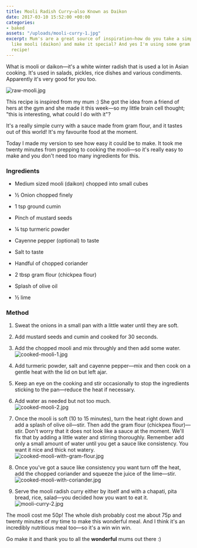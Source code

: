 ```yaml
---
title: Mooli Radish Curry—also Known as Daikon
date: 2017-03-10 15:52:00 +00:00
categories:
- baked
assets: "/uploads/mooli-curry-1.jpg"
excerpt: Mum's are a great source of inspiration—how do you take a simple vegetable
  like mooli (daikon) and make it special? And yes I'm using some gram flour in this
  recipe!
---
```


What is mooli or daikon—it's a white winter radish that is used a lot in Asian cooking. It's used in salads, pickles, rice dishes and various condiments. Apparently it's very good for you too.

![raw-mooli.jpg](/uploads/raw-mooli.jpg)

This recipe is inspired from my mum :) She got the idea from a friend of hers at the gym and she made it this week—so my little brain cell thought; "this is interesting, what could I do with it"?

It's a really simple curry with a sauce made from gram flour, and it tastes out of this world! It's my favourite food at the moment.

Today I made my version to see how easy it could be to make. It took me twenty minutes from prepping to cooking the mooli—so it's really easy to make and you don't need too many ingredients for this.

### Ingredients

* Medium sized mooli (daikon) chopped into small cubes

* ½ Onion chopped finely

* 1 tsp ground cumin

* Pinch of mustard seeds

* ¼ tsp turmeric powder

* Cayenne pepper (optional) to taste

* Salt to taste

* Handful of chopped coriander

* 2 tbsp gram flour (chickpea flour)

* Splash of olive oil

* ½ lime

### Method

1. Sweat the onions in a small pan with a little water until they are soft.

2. Add mustard seeds and cumin and cooked for 30 seconds.

3. Add the chopped mooli and mix throughly and then add some water.  
![cooked-mooli-1.jpg](/uploads/cooked-mooli-1.jpg)

4. Add turmeric powder, salt and cayenne pepper—mix and then cook on a gentle heat with the lid on but left ajar.

5. Keep an eye on the cooking and stir occasionally to stop the ingredients sticking to the pan—reduce the heat if necessary.

6. Add water as needed but not too much.  
![cooked-mooli-2.jpg](/uploads/cooked-mooli-2.jpg)

7. Once the mooli is soft (10 to 15 minutes), turn the heat right down and add a splash of olive oil—stir. Then add the gram flour (chickpea flour)—stir. Don't worry that it does not look like a sauce at the moment. We'll fix that by adding a little water and stirring thoroughly. Remember add only a small amount of water until you get a sauce like consistency. You want it nice and thick not watery.  
![cooked-mooli-with-gram-flour.jpg](/uploads/cooked-mooli-with-gram-flour.jpg)

8. Once you've got a sauce like consistency you want turn off the heat, add the chopped coriander and squeeze the juice of the lime—stir.  
![cooked-mooli-with-coriander.jpg](/uploads/cooked-mooli-with-coriander.jpg)

9. Serve the mooli radish curry either by itself and with a chapati, pita bread, rice, salad—you decided how you want to eat it.  
![mooli-curry-2.jpg](/uploads/mooli-curry-2.jpg)

The mooli cost me 50p! The whole dish probably cost me about 75p and twenty minutes of my time to make this wonderful meal. And I think it's an incredibly nutritious meal too—so it's a win win win.

Go make it and thank you to all the **wonderful** mums out there :) 